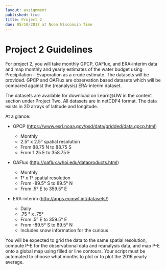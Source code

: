 ```yaml
---
layout: assignment
published: true
title: Project 2
due: 05/10/2017 at Noon Wisconsin Time
---
```


# Project 2 Guidelines

For project 2, you will take monthly GPCP, OAFlux, and ERA-interim data and map monthly and yearly estimates of the water budget using Precipitation – Evaporation as a crude estimate.  The datasets will be provided.   GPCP and OAFlux are observation based datasets which will be compared against the (reanalysis) ERA-interim dataset.

The datasets are available for download on Learn@UW in the content section under Project Two.  All datasets are in netCDF4 format.  The data exists in 2D arrays of latitude and longitude.  

At a glance:* GPCP (https://www.esrl.noaa.gov/psd/data/gridded/data.gpcp.html) 
	* Monthly	* 2.5° x 2.5° spatial resolution	* From 88.75 N to 88.75 S	* From 1.25 E to 358.75 E
	* OAFlux (http://oaflux.whoi.edu/dataproducts.html) 
	* Monthly	* 1° x 1° spatial resolution	* From -89.5° S to 89.5° N	* From .5° E to 359.5° E
	* ERA-interim (http://apps.ecmwf.int/datasets/)  	* Daily 	* .75 ° x .75°	* From .5° E to 359.5° E 	* From -89.5° S to 89.5° N	* Includes snow information for the curious
	
You will be expected to grid the data to the same spatial resolution, compute P-E for the observational data and reanalysis data, and map P-E onto a global map using filled or line contours.  Your script must be automated to choose what months to plot or to plot the 2016 yearly average.  

